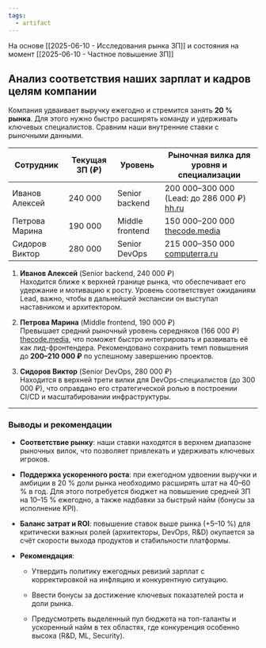```yaml
---
tags:
  - artifact
---
```

На основе [[2025-06-10 - Исследования рынка ЗП]] и состояния на момент [[2025-06-10 - Частное повышение ЗП]]
## Анализ соответствия наших зарплат и кадров целям компании

Компания удваивает выручку ежегодно и стремится занять **20 % рынка**. Для этого нужно быстро расширять команду и удерживать ключевых специалистов. Сравним наши внутренние ставки с рыночными данными.

|Сотрудник|Текущая ЗП (₽)|Уровень|Рыночная вилка для уровня и специализации|
|---|---|---|---|
|Иванов Алексей|240 000|Senior backend|200 000–300 000 (Lead: до 286 000 ₽) [hh.ru](https://hh.ru/article/31783?utm_source=chatgpt.com)|
|Петрова Марина|190 000|Middle frontend|150 000–200 000 [thecode.media](https://thecode.media/it-money-spring-2024/?utm_source=chatgpt.com)|
|Сидоров Виктор|280 000|Senior DevOps|215 000–350 000 [computerra.ru](https://www.computerra.ru/306937/krupnejshie-rossijskie-kompanii-sokrashhayut-it-vakansii-chto-proishodit-na-rynke/?utm_source=chatgpt.com)|

1. **Иванов Алексей** (Senior backend, 240 000 ₽)  
    Находится ближе к верхней границе рынка, что обеспечивает его удержание и мотивацию к росту. Уровень соответствует ожиданиям Lead, важно, чтобы в дальнейшей экспансии он выступал наставником и архитектором.
    
2. **Петрова Марина** (Middle frontend, 190 000 ₽)  
    Превышает средний рыночный уровень середняков (166 000 ₽) [thecode.media](https://thecode.media/it-money-spring-2024/?utm_source=chatgpt.com), что поможет быстро интегрировать и развивать её как лид-фронтендера. Рекомендовано сохранить темп повышения до **200–210 000 ₽** по успешному завершению проектов.
    
3. **Сидоров Виктор** (Senior DevOps, 280 000 ₽)  
    Находится в верхней трети вилки для DevOps-специалистов (до 300 000 ₽), что оправдано его стратегической ролью в построении CI/CD и масштабировании инфраструктуры.
    

---

### Выводы и рекомендации

- **Соответствие рынку**: наши ставки находятся в верхнем диапазоне рыночных вилок, что позволяет привлекать и удерживать ключевых игроков.
    
- **Поддержка ускоренного роста**: при ежегодном удвоении выручки и амбиции в 20 % доли рынка необходимо расширять штат на 40–60 % в год. Для этого потребуется бюджет на повышение средней ЗП на 10–15 % ежегодно, а также надбавки за быстрый найм (бонусы за исполнение KPI).
    
- **Баланс затрат и ROI**: повышение ставок выше рынка (+5–10 %) для критически важных ролей (архитекторы, DevOps, R&D) окупается за счёт скорости выхода продуктов и стабильности платформы.
    
- **Рекомендация**:
    
    - Утвердить политику ежегодных ревизий зарплат с корректировкой на инфляцию и конкурентную ситуацию.
        
    - Ввести бонусы за достижение ключевых показателей роста и доли рынка.
        
    - Предусмотреть выделенный пул бюджета на топ-таланты и ускоренный найм в тех областях, где конкуренция особенно высока (R&D, ML, Security).